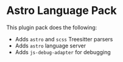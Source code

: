 # Astro Language Pack

This plugin pack does the following:

- Adds `astro` and `scss` Treesitter parsers
- Adds `astro` language server
- Adds `js-debug-adapter` for debugging

<!-- vim: set ft=markdown: -->